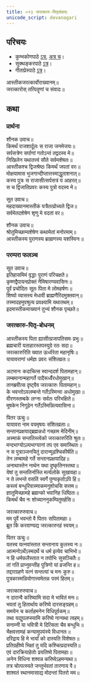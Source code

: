 ```yaml
---
title: ०१३ जरत्कारु-पितृसंवादः
unicode_script: devanagari
---
```


## परिचयः
- कुम्भकोणपाठे [ऽत्र](https://archive.org/details/mahAbhArata-kumbhakoNam/page/n369), [अत्र च](https://sanskritdocuments.org/mirrors/mahabharata/mbhK/mahabharata-k-01-sa.html)।
- सुक्थङ्करपाठे [ऽत्र](http://bombay.indology.info/mahabharata/text/UD/MBh01.txt)।
- गीताप्रेस्पाठे [ऽत्र](https://archive.org/stream/mahabharata01ramauoft#page/564/mode/2up)।

आस्तीकजरत्कार्वोराख्यानम्॥  
जरत्कारोस् तत्पितॄणां च संवादः॥  

## कथा

### प्रार्थना
 शौनक उवाच॥  
किमर्थं राजशार्दूलः स राजा जनमेजयः॥  
सर्पसत्रेण सर्पाणां गतोऽन्तं तद्वदस्व मे॥  
निखिलेन यथातत्त्वं सौते सर्वमशेषतः॥  
आस्तीकश्च द्विजश्रेष्ठः किमर्थं जपतां वरः॥  
मोक्षयामास भुजगान्दीप्तात्तस्माद्धुताशनात्॥  
कस्य पुत्रः स राजासीत्सर्पसत्रं य आहरत्॥  
स च द्विजातिप्रवरः कस्य पुत्रो वदस्व मे॥  

 सूत उवाच॥  
महदाख्यानमास्तीकं यत्रैतत्प्रोच्यते द्विज॥  
सर्वमेतदशेषेण शृणु मे वदतां वर॥  

 शौनक उवाच॥  
श्रोतुमिच्छाम्यशेषेण कथामेतां मनोरमाम्॥  
आस्तीकस्य पुराणस्य ब्राह्मणस्य यशस्विनः॥  

### परम्परा फलञ्च
सूत उवाच॥  
इतिहासमिमं वृद्धाः पुराणं परिचक्षते॥  
कृष्णद्वैपायनप्रोक्तं नैमिषारण्यवासिनः॥  
पूर्वं प्रचोदितः सूतः पिता मे लोमहर्षणः॥  
शिष्यो व्यासस्य मेधावी ब्राह्मणैरिदमुक्तवान्॥  
तस्मादहमुपश्रुत्य प्रवक्ष्यामि यथातथम्॥  
इदमास्तीकमाख्यानं तुभ्यं शौनक पृच्छते॥  

### जरत्कारु-पितृ-बोधनम्
आस्तीकस्य पिता ह्यासीत्प्रजापतिसमः प्रभुः॥  
ब्रह्मचारी यताहारस्तपस्युग्रे रतः सदा॥  
जरत्कारुरिति ख्यात ऊर्ध्वरेता महानृषिः॥  
यायावराणां धर्मज्ञः प्रवरः संशितव्रतः॥  

अटमानः कदाचित्स स्वान्ददर्श पितामहान्॥  
लम्बमानान्महागर्ते पादैरूर्ध्वैरधोमुखान्॥  
तानब्रवीत्स दृष्ट्वैव जरत्कारुः पितामहान्॥  
के भवन्तोऽवलम्बन्ते गर्तेऽस्मिन्वा अधोमुखाः॥  
वीरणस्तम्बके लग्नाः सर्वतः परिभक्षिते॥  
मूषकेन निगूढेन गर्तेऽस्मिन्नित्यवासिना॥  

पितर ऊचुः॥  
यायावरा नाम वयमृषयः संशितव्रताः॥  
सन्तानप्रक्षयाद्ब्रह्मन्नधो गच्छाम मेदिनीम्॥  
अस्माकं सन्ततिस्त्वेको जरत्कारुरिति श्रुतः॥  
मन्दभाग्योऽल्पभाग्यानां तप एव समास्थितः॥  
न स पुत्राञ्जनयितुं दारान्मूढश्चिकीर्षति॥  
तेन लम्बामहे गर्ते सन्तानप्रक्षयादिह॥  
अनाथास्तेन नाथेन यथा दुष्कृतिनस्तथा॥  
येषां तु सन्ततिर्नास्ति मर्त्यलोके सुखावहा॥  
न ते लभन्ते वसतिं स्वर्गे पुण्यकृतोऽपि हि॥   
कस्त्वं बन्धुरिवास्माकमनुशोचसि सत्तम॥  
ज्ञातुमिच्छामहे ब्रह्मन्को भवानिह धिष्ठितः॥  
किमर्थं चैव नः शोच्याननुकम्पितुमर्हसि॥  

जरत्कारुरुवाच॥  
मम पूर्वे भवन्तो वै पितरः सपितामहाः॥  
ब्रूत किं करवाण्यद्य जरत्कारुरहं स्वयम्॥  

पितर ऊचुः॥  
यतस्व यत्नवांस्तात सन्तानाय कुलस्य नः॥  
आत्मनोऽर्थेऽस्मदर्थे च धर्म इत्येव चाभिभो॥  
न हि धर्मफलैस्तात न तपोभिः सुसञ्चितैः॥  
तां गतिं प्राप्नुवन्तीह पुत्रिणो यां व्रजन्ति ह॥  
तद्दारग्रहणे यत्नं सन्तत्यां च मनः कुरु॥  
पुत्रकास्मन्नियोगात्त्वमेतन्नः परमं हितम्॥  

 जरत्कारुरुवाच॥  
न दारान्वै करिष्यामि सदा मे भावितं मनः॥  
भवतां तु हितार्थाय करिष्ये दारसङ्ग्रहम्॥  
समयेन च कर्ताहमनेन विधिपूर्वकम्॥  
तथा यद्युपलप्स्यामि करिष्ये नान्यथा त्वहम्॥  
सनाम्नी या भवित्री मे दित्सिता चैव बन्धुभिः॥  
भैक्षवत्तामहं कन्यामुपयंस्ये विधानतः॥  
दरिद्राय हि मे भार्यां को दास्यति विशेषतः॥  
प्रतिग्रहीष्ये भिक्षां तु यदि कश्चित्प्रदास्यति॥  
एवं दारक्रियाहेतोः प्रयतिष्ये पितामहाः॥  
अनेन विधिना शश्वन्न करिष्येऽहमन्यथा॥  
तत्र चोत्पत्स्यते जन्तुर्भवतां तारणाय वै॥  
शाश्वतं स्थानमासाद्य मोदन्तां पितरो मम॥  

